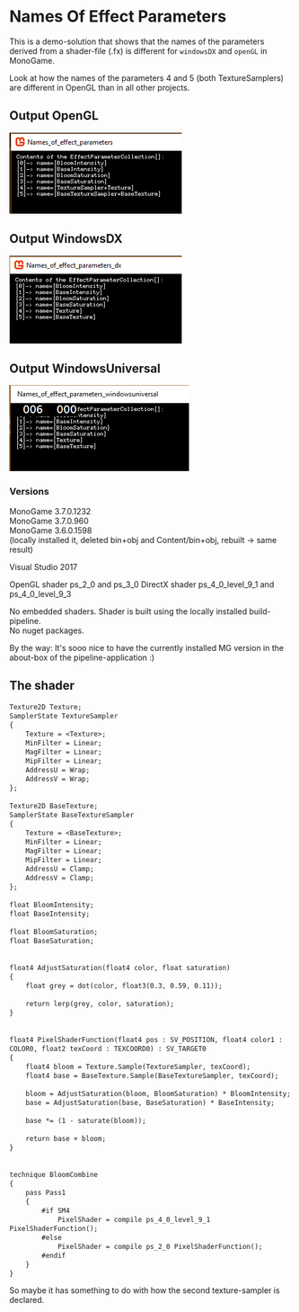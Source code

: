 # Names Of Effect Parameters

This is a demo-solution that shows that the names of the parameters derived from a shader-file (.fx) is different for `windowsDX` and `openGL` in MonoGame.

Look at how the names of the parameters 4 and 5 (both TextureSamplers) are different in OpenGL than in all other projects.

## Output OpenGL

![Icon](https://github.com/UnterrainerInformatik/MonoGame_names_of_effect_parameters/raw/master/output_opengl.png)

## Output WindowsDX

![Icon](https://github.com/UnterrainerInformatik/MonoGame_names_of_effect_parameters/raw/master/output_windows.png)

## Output WindowsUniversal

![Icon](https://github.com/UnterrainerInformatik/MonoGame_names_of_effect_parameters/raw/master/output_universal.png)

### Versions

MonoGame 3.7.0.1232  
MonoGame 3.7.0.960  
MonoGame 3.6.0.1598  
(locally installed it, deleted bin+obj and Content/bin+obj, rebuilt -> same result)

Visual Studio 2017

OpenGL shader ps_2_0 and ps_3_0
DirectX shader ps_4_0_level_9_1 and ps_4_0_level_9_3

No embedded shaders. Shader is built using the locally installed build-pipeline.  
No nuget packages.

By the way: It's sooo nice to have the currently installed MG version in the about-box of the pipeline-application :)

## The shader

```hlsl
Texture2D Texture;
SamplerState TextureSampler
{
    Texture = <Texture>;
    MinFilter = Linear;
    MagFilter = Linear;
    MipFilter = Linear;
    AddressU = Wrap;
    AddressV = Wrap;
};

Texture2D BaseTexture;
SamplerState BaseTextureSampler
{
    Texture = <BaseTexture>;
    MinFilter = Linear;
    MagFilter = Linear;
    MipFilter = Linear;
    AddressU = Clamp;
    AddressV = Clamp;
};

float BloomIntensity;
float BaseIntensity;

float BloomSaturation;
float BaseSaturation;


float4 AdjustSaturation(float4 color, float saturation)
{
    float grey = dot(color, float3(0.3, 0.59, 0.11));

    return lerp(grey, color, saturation);
}


float4 PixelShaderFunction(float4 pos : SV_POSITION, float4 color1 : COLOR0, float2 texCoord : TEXCOORD0) : SV_TARGET0
{
    float4 bloom = Texture.Sample(TextureSampler, texCoord);
    float4 base = BaseTexture.Sample(BaseTextureSampler, texCoord);
    
    bloom = AdjustSaturation(bloom, BloomSaturation) * BloomIntensity;
    base = AdjustSaturation(base, BaseSaturation) * BaseIntensity;
    
    base *= (1 - saturate(bloom));
    
    return base + bloom;
}


technique BloomCombine
{
    pass Pass1
    {
		#if SM4
			PixelShader = compile ps_4_0_level_9_1 PixelShaderFunction();
		#else
			PixelShader = compile ps_2_0 PixelShaderFunction();
		#endif
    }
}

```

So maybe it has something to do with how the second texture-sampler is declared.